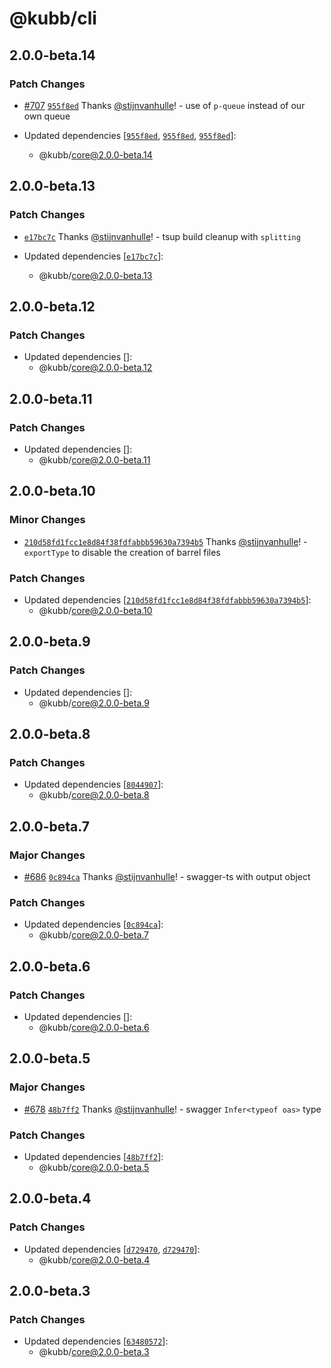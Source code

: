 # @kubb/cli

## 2.0.0-beta.14

### Patch Changes

- [#707](https://github.com/kubb-project/kubb/pull/707) [`955f8ed`](https://github.com/kubb-project/kubb/commit/955f8edc26ca303f3432ed875a97e249c88df89b) Thanks [@stijnvanhulle](https://github.com/stijnvanhulle)! - use of `p-queue` instead of our own queue

- Updated dependencies [[`955f8ed`](https://github.com/kubb-project/kubb/commit/955f8edc26ca303f3432ed875a97e249c88df89b), [`955f8ed`](https://github.com/kubb-project/kubb/commit/955f8edc26ca303f3432ed875a97e249c88df89b), [`955f8ed`](https://github.com/kubb-project/kubb/commit/955f8edc26ca303f3432ed875a97e249c88df89b)]:
  - @kubb/core@2.0.0-beta.14

## 2.0.0-beta.13

### Patch Changes

- [`e17bc7c`](https://github.com/kubb-project/kubb/commit/e17bc7ccfb91aeab52488e847356890464aa6166) Thanks [@stijnvanhulle](https://github.com/stijnvanhulle)! - tsup build cleanup with `splitting`

- Updated dependencies [[`e17bc7c`](https://github.com/kubb-project/kubb/commit/e17bc7ccfb91aeab52488e847356890464aa6166)]:
  - @kubb/core@2.0.0-beta.13

## 2.0.0-beta.12

### Patch Changes

- Updated dependencies []:
  - @kubb/core@2.0.0-beta.12

## 2.0.0-beta.11

### Patch Changes

- Updated dependencies []:
  - @kubb/core@2.0.0-beta.11

## 2.0.0-beta.10

### Minor Changes

- [`210d58fd1fcc1e8d84f38fdfabbb59630a7394b5`](https://github.com/kubb-project/kubb/commit/210d58fd1fcc1e8d84f38fdfabbb59630a7394b5) Thanks [@stijnvanhulle](https://github.com/stijnvanhulle)! - `exportType` to disable the creation of barrel files

### Patch Changes

- Updated dependencies [[`210d58fd1fcc1e8d84f38fdfabbb59630a7394b5`](https://github.com/kubb-project/kubb/commit/210d58fd1fcc1e8d84f38fdfabbb59630a7394b5)]:
  - @kubb/core@2.0.0-beta.10

## 2.0.0-beta.9

### Patch Changes

- Updated dependencies []:
  - @kubb/core@2.0.0-beta.9

## 2.0.0-beta.8

### Patch Changes

- Updated dependencies [[`8044907`](https://github.com/kubb-project/kubb/commit/8044907f560f1e9a6120df259568b9213a4f1e4a)]:
  - @kubb/core@2.0.0-beta.8

## 2.0.0-beta.7

### Major Changes

- [#686](https://github.com/kubb-project/kubb/pull/686) [`0c894ca`](https://github.com/kubb-project/kubb/commit/0c894ca935045272a3427ed5646a83184646e354) Thanks [@stijnvanhulle](https://github.com/stijnvanhulle)! - swagger-ts with output object

### Patch Changes

- Updated dependencies [[`0c894ca`](https://github.com/kubb-project/kubb/commit/0c894ca935045272a3427ed5646a83184646e354)]:
  - @kubb/core@2.0.0-beta.7

## 2.0.0-beta.6

### Patch Changes

- Updated dependencies []:
  - @kubb/core@2.0.0-beta.6

## 2.0.0-beta.5

### Major Changes

- [#678](https://github.com/kubb-project/kubb/pull/678) [`48b7ff2`](https://github.com/kubb-project/kubb/commit/48b7ff246a3459bb7a9be6d430407c2538d3b2eb) Thanks [@stijnvanhulle](https://github.com/stijnvanhulle)! - swagger `Infer<typeof oas>` type

### Patch Changes

- Updated dependencies [[`48b7ff2`](https://github.com/kubb-project/kubb/commit/48b7ff246a3459bb7a9be6d430407c2538d3b2eb)]:
  - @kubb/core@2.0.0-beta.5

## 2.0.0-beta.4

### Patch Changes

- Updated dependencies [[`d729470`](https://github.com/kubb-project/kubb/commit/d729470b74121eef6776649654921ce61b35da51), [`d729470`](https://github.com/kubb-project/kubb/commit/d729470b74121eef6776649654921ce61b35da51)]:
  - @kubb/core@2.0.0-beta.4

## 2.0.0-beta.3

### Patch Changes

- Updated dependencies [[`63480572`](https://github.com/kubb-project/kubb/commit/634805723409381eace8e68fd5f2eab6f737dd7a)]:
  - @kubb/core@2.0.0-beta.3
